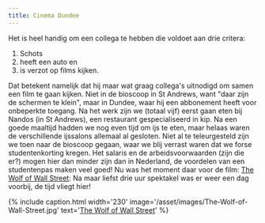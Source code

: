 ```yaml
---
title: Cinema Dundee
---
```

[1]: http://www.imdb.com/title/tt0993846
[2]: http://www.imdb.com/title/tt0993846/

Het is heel handig om een collega te hebben die voldoet aan drie critera:

1. Schots
2. heeft een auto en
3. is verzot op films kijken.

Dat betekent namelijk dat hij maar wat graag collega's uitnodigd om samen een film te gaan kijken. Niet in de bioscoop in St Andrews, want "daar zijn de schermen te klein", maar in Dundee, waar hij een abbonement heeft voor onbeperkte toegang. Na het werk zijn we (totaal vijf) eerst gaan eten bij Nandos (in St Andrews), een restaurant gespecialiseerd in kip. Na een goede maaltijd hadden we nog even tijd om ijs te eten, maar helaas waren de verschillende ijssalons allemaal al gesloten. Niet al te teleurgesteld zijn we toen naar de bioscoop gegaan, waar we blij verrast waren dat we forse studentenkorting kregen. Het salaris en de arbeidsvoorwaarden (zijn die er?) mogen hier dan minder zijn dan in Nederland, de voordelen van een studentenpas maken veel goed! Nu was het moment daar voor de film: [The Wolf of Wall Street][1]: Na maar liefst drie uur spektakel was er weer een dag voorbij, de tijd vliegt hier!

{% include caption.html
    width='230'
    image='/asset/images/The-Wolf-of-Wall-Street.jpg' 
    text='[The Wolf of Wall Street][1]'
%}